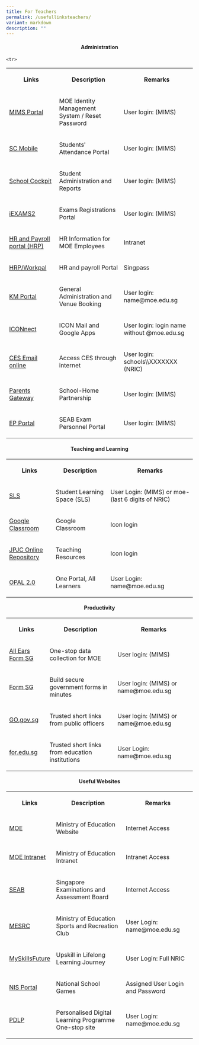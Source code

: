 ```yaml
---
title: For Teachers
permalink: /usefullinksteachers/
variant: markdown
description: ""
---
```

<h4><strong><center>Administration </center></strong></h4>
<table>
<tbody>
<tr>
<th rowspan="1" colspan="1">
<p>Links</p>
</th>
<th rowspan="1" colspan="1">
<p>Description</p>
</th>
<th rowspan="1" colspan="1">
<p>Remarks</p>
</th>
</tr>

<tr>
<td rowspan="1" colspan="1">
<p><a href="https://idp.mims.moe.gov.sg/nidp/portal" rel="noopener noreferrer nofollow" target="_blank">MIMS Portal</a>
</p>
</td>
<td rowspan="1" colspan="1">
<p>MOE Identity Management System / Reset Password</p>
</td>
<td rowspan="1" colspan="1">
<p>User login: (MIMS)</p>
</td>
</tr>
	
<tr>
<td rowspan="1" colspan="1">
<p><a href="https://scmobile.moe.edu.sg/" rel="noopener noreferrer nofollow" target="_blank">SC Mobile</a>
</p>
</td>
<td rowspan="1" colspan="1">
<p>Students' Attendance Portal</p>
</td>
<td rowspan="1" colspan="1">
<p>User login: (MIMS)</p>
</td>
</tr>

	
	
<tr>
<td rowspan="1" colspan="1">
<p><a href="http://schoolcockpit.moe.gov.sg/" rel="noopener noreferrer nofollow" target="_blank">School Cockpit</a>
</p>
</td>
<td rowspan="1" colspan="1">
<p>Student Administration and Reports</p>
</td>
<td rowspan="1" colspan="1">
<p>User login: (MIMS)</p>
</td>
</tr>
<tr>
<td rowspan="1" colspan="1">
<p><a href="https://iexams.seab.gov.sg/sso/login" rel="noopener noreferrer nofollow" target="_blank">iEXAMS2</a>
</p>
</td>
<td rowspan="1" colspan="1">
<p>Exams Registrations Portal</p>
</td>
<td rowspan="1" colspan="1">
<p>User login: (MIMS)</p>
</td>
</tr>
<tr>
<td rowspan="1" colspan="1">
<p><a href="https://intranet.moe.gov.sg/hronline/Pages/Home.aspx" rel="noopener noreferrer nofollow" target="_blank">HR and Payroll portal (HRP)</a>
</p>
</td>
<td rowspan="1" colspan="1">
<p>HR Information for MOE Employees</p>
</td>
<td rowspan="1" colspan="1">
<p>Intranet</p>
</td>
</tr>
<tr>
<td rowspan="1" colspan="1">
<p><a href="https://www.hrp.gov.sg/hrp/#/" rel="noopener noreferrer nofollow" target="_blank">HRP/Workpal</a>
</p>
</td>
<td rowspan="1" colspan="1">
<p>HR and payroll Portal</p>
</td>
<td rowspan="1" colspan="1">
<p>Singpass</p>
</td>
</tr>

<tr>
<td rowspan="1" colspan="1">
<p><a href="https://portal.jpjc.edu.sg/" rel="noopener noreferrer nofollow" target="_blank">KM Portal</a>
</p>
</td>
<td rowspan="1" colspan="1">
<p>General Administration and Venue Booking</p>
</td>
<td rowspan="1" colspan="1">
<p>User login: name@moe.edu.sg</p>
</td>
</tr>
	
	
<tr>
<td rowspan="1" colspan="1">
<p><a href="https://workspace.google.com/dashboard" rel="noopener noreferrer nofollow" target="_blank">ICONnect</a>
</p>
</td>
<td rowspan="1" colspan="1">
<p>ICON Mail and Google Apps</p>
</td>
<td rowspan="1" colspan="1">
<p>User login: login name without @moe.edu.sg</p>
</td>
</tr>	
	
	

<tr>
<td rowspan="1" colspan="1">
<p><a href="https://schools.gov.sg/owa" rel="noopener noreferrer nofollow" target="_blank">CES Email online</a>
</p>
</td>
<td rowspan="1" colspan="1">
<p>Access CES through internet</p>
</td>
<td rowspan="1" colspan="1">
<p>User login: schools\\XXXXXXX (NRIC)</p>
</td>
</tr>		
	
	
<tr>
<td rowspan="1" colspan="1">
<p><a href="https://pg.moe.edu.sg/" rel="noopener noreferrer nofollow" target="_blank">Parents Gateway</a>
</p>
</td>
<td rowspan="1" colspan="1">
<p>School-Home Partnership</p>
</td>
<td rowspan="1" colspan="1">
<p>User login: (MIMS)</p>
</td>
</tr>			

	<tr>
<td rowspan="1" colspan="1">
<p><a href="https://myexamduty.seab.gov.sg/auth/login" rel="noopener noreferrer nofollow" target="_blank">EP Portal</a>
</p>
</td>
<td rowspan="1" colspan="1">
<p>SEAB Exam Personnel Portal</p>
</td>
<td rowspan="1" colspan="1">
<p>User login: (MIMS)</p>
</td>
</tr>			

	
</tbody>
</table>







<h4><strong><center>Teaching and Learning</center></strong></h4>
<table>
<tbody>
<tr>
<th rowspan="1" colspan="1">
<p>Links</p>
</th>
<th rowspan="1" colspan="1">
<p>Description</p>
</th>
<th rowspan="1" colspan="1">
<p>Remarks</p>
</th>
</tr>

<tr>
<td rowspan="1" colspan="1">
<p><a href="https://vle.learning.moe.edu.sg/login" rel="noopener noreferrer nofollow" target="_blank">SLS</a>
</p>
</td>
<td rowspan="1" colspan="1">
<p>Student Learning Space (SLS)</p>
</td>
<td rowspan="1" colspan="1">
<p>User Login: (MIMS) or moe-(last 6 digits of NRIC)</p>
</td>
</tr>
<tr>
<td rowspan="1" colspan="1">
<p><a href="https://classroom.google.com/" rel="noopener noreferrer nofollow" target="_blank">Google Classroom</a>
</p>
</td>
<td rowspan="1" colspan="1">
<p>Google Classroom</p>
</td>
<td rowspan="1" colspan="1">
<p>Icon login</p>
</td>
</tr>
<tr>
<td rowspan="1" colspan="1">
<p><a href="https://sites.google.com/moe.edu.sg/jpjconlinerepository/home" rel="noopener noreferrer nofollow" target="_blank">JPJC Online Repository</a>
</p>
</td>
<td rowspan="1" colspan="1">
<p>Teaching Resources</p>
</td>
<td rowspan="1" colspan="1">
<p>Icon login</p>
</td>
</tr>
<tr>
<td rowspan="1" colspan="1">
<p><a href="https://idm.opal2.moe.edu.sg/Account/Login" rel="noopener noreferrer nofollow" target="_blank">OPAL 2.0</a>
</p>
</td>
<td rowspan="1" colspan="1">
<p>One Portal, All Learners</p>
</td>
<td rowspan="1" colspan="1">
<p>User Login: name@moe.edu.sg</p>
</td>
</tr>

</tbody>
</table>


<h4><strong><center>Productivity</center></strong></h4>
<table>
<tbody>
<tr>
<th rowspan="1" colspan="1">
<p>Links</p>
</th>
<th rowspan="1" colspan="1">
<p>Description</p>
</th>
<th rowspan="1" colspan="1">
<p>Remarks</p>
</th>
</tr>
<tr>
<td rowspan="1" colspan="1">
<p><a href="https://forms.moe.edu.sg/" rel="noopener noreferrer nofollow" target="_blank">All Ears Form SG</a>
</p>
</td>
<td rowspan="1" colspan="1">
<p>One-stop data collection for MOE</p>
</td>
<td rowspan="1" colspan="1">
<p>User login: (MIMS)</p>
</td>
</tr>

	
	
<tr>
<td rowspan="1" colspan="1">
<p><a href="https://form.gov.sg/#!/" rel="noopener noreferrer nofollow" target="_blank">Form SG</a>
</p>
</td>
<td rowspan="1" colspan="1">
<p>Build secure government forms in minutes</p>
</td>
<td rowspan="1" colspan="1">
<p>User login: (MIMS) or name@moe.edu.sg</p>
</td>
</tr>
<tr>
<td rowspan="1" colspan="1">
<p><a href="https://go.gov.sg/#/" rel="noopener noreferrer nofollow" target="_blank">GO.gov.sg</a>
</p>
</td>
<td rowspan="1" colspan="1">
<p>Trusted short links from public officers</p>
</td>
<td rowspan="1" colspan="1">
<p>User login: (MIMS) or name@moe.edu.sg</p>
</td>
</tr>
<tr>
<td rowspan="1" colspan="1">
<p><a href="https://for.edu.sg/#/" rel="noopener noreferrer nofollow" target="_blank">for.edu.sg</a>
</p>
</td>
<td rowspan="1" colspan="1">
<p>Trusted short links from education institutions</p>
</td>
<td rowspan="1" colspan="1">
<p>User Login: name@moe.edu.sg</p>
</td>
</tr>


</tbody>
</table>



<h4><strong><center>Useful Websites</center></strong></h4>
<table>
<tbody>
<tr>
<th rowspan="1" colspan="1">
<p>Links</p>
</th>
<th rowspan="1" colspan="1">
<p>Description</p>
</th>
<th rowspan="1" colspan="1">
<p>Remarks</p>
</th>
</tr>

<tr>
<td rowspan="1" colspan="1">
<p><a href="https://www.moe.gov.sg/" rel="noopener noreferrer nofollow" target="_blank">MOE</a>
</p>
</td>
<td rowspan="1" colspan="1">
<p>Ministry of Education Website</p>
</td>
<td rowspan="1" colspan="1">
<p>Internet Access</p>
</td>
</tr>
<tr>
<td rowspan="1" colspan="1">
<p><a href="http://intranet.moe.gov.sg/Pages/Home.aspx" rel="noopener noreferrer nofollow" target="_blank">MOE Intranet</a>
</p>
</td>
<td rowspan="1" colspan="1">
<p>Ministry of Education Intranet</p>
</td>
<td rowspan="1" colspan="1">
<p>Intranet Access</p>
</td>
</tr>

<tr>
<td rowspan="1" colspan="1">
<p><a href="https://www.seab.gov.sg/" rel="noopener noreferrer nofollow" target="_blank">SEAB</a>
</p>
</td>
<td rowspan="1" colspan="1">
<p>Singapore Examinations and Assessment Board</p>
</td>
<td rowspan="1" colspan="1">
<p>Internet Access</p>
</td>
</tr>		
	
	
<tr>
<td rowspan="1" colspan="1">
<p><a href="https://www.mesrc.net/" rel="noopener noreferrer nofollow" target="_blank">MESRC</a>
</p>
</td>
<td rowspan="1" colspan="1">
<p>Ministry of Education Sports and Recreation Club </p>
</td>
<td rowspan="1" colspan="1">
<p>User Login: name@moe.edu.sg</p>
</td>
</tr>
	
<tr>
<td rowspan="1" colspan="1">
<p><a href="https://www.myskillsfuture.gov.sg/content/student/en/preu.html" rel="noopener noreferrer nofollow" target="_blank">MySkillsFuture</a>
</p>
</td>
<td rowspan="1" colspan="1">
<p>Upskill in Lifelong Learning Journey</p>
</td>
<td rowspan="1" colspan="1">
<p>User Login: Full NRIC</p>
</td>
</tr>	
	
<tr>
<td rowspan="1" colspan="1">
<p><a href="https://nsg.moe.edu.sg/nis/#/login" rel="noopener noreferrer nofollow" target="_blank">NIS Portal</a>
</p>
</td>
<td rowspan="1" colspan="1">
<p>National School Games</p>
</td>
<td rowspan="1" colspan="1">
<p>Assigned User Login and Password</p>
</td>
</tr>		
	
	
<tr>
<td rowspan="1" colspan="1">
<p><a href="https://sites.google.com/moe.edu.sg/personaliseddigitallearningpro/home" rel="noopener noreferrer nofollow" target="_blank">PDLP</a>
</p>
</td>
<td rowspan="1" colspan="1">
<p>Personalised Digital Learning Programme One-stop site</p>
</td>
<td rowspan="1" colspan="1">
<p>User Login: name@moe.edu.sg</p>
</td>
</tr>			
	
</tbody>
</table>